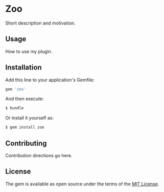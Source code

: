 # Zoo
Short description and motivation.

## Usage
How to use my plugin.

## Installation
Add this line to your application's Gemfile:

```ruby
gem 'zoo'
```

And then execute:
```bash
$ bundle
```

Or install it yourself as:
```bash
$ gem install zoo
```

## Contributing
Contribution directions go here.

## License
The gem is available as open source under the terms of the [MIT License](http://opensource.org/licenses/MIT).
